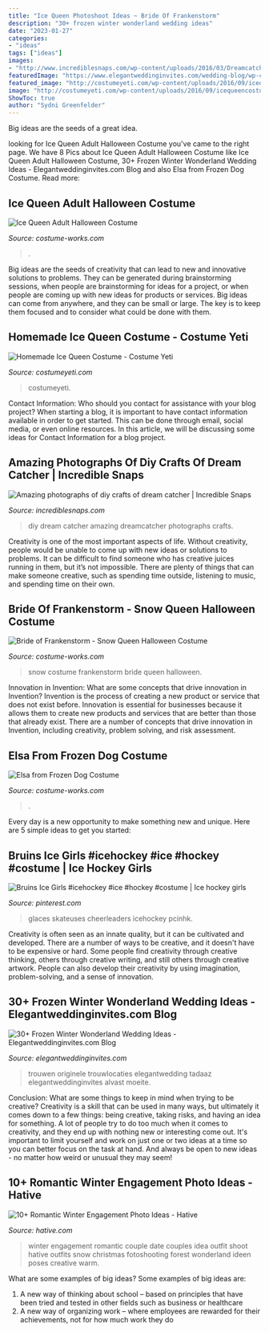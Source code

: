 ```yaml
---
title: "Ice Queen Photoshoot Ideas ~ Bride Of Frankenstorm"
description: "30+ frozen winter wonderland wedding ideas"
date: "2023-01-27"
categories:
- "ideas"
tags: ["ideas"]
images:
- "http://www.incrediblesnaps.com/wp-content/uploads/2016/03/Dreamcatcher-DIY-7-600x9001.jpg"
featuredImage: "https://www.elegantweddinginvites.com/wedding-blog/wp-content/uploads/2020/08/frozen-winter-princess-disney-wedding-table-decor-768x1154.jpg"
featured_image: "http://costumeyeti.com/wp-content/uploads/2016/09/icequeencostume.jpg"
image: "http://costumeyeti.com/wp-content/uploads/2016/09/icequeencostume.jpg"
ShowToc: true
author: "Sydni Greenfelder"
---
```



Big ideas are the seeds of a great idea.

	

		
looking for Ice Queen Adult Halloween Costume you've came to the right page. We have 8 Pics about Ice Queen Adult Halloween Costume like Ice Queen Adult Halloween Costume, 30+ Frozen Winter Wonderland Wedding Ideas - Elegantweddinginvites.com Blog and also Elsa from Frozen Dog Costume. Read more:
		
    
## Ice Queen Adult Halloween Costume

<img loading=lazy src="https://photos.costume-works.com/full/ice_queen24.jpg" onerror="this.onerror=null;this.src='https://tse4.mm.bing.net/th?id=OIP.ojVMIgca2aHL_Bc2C8N7IQHaNg&amp;pid=15.1';" alt="Ice Queen Adult Halloween Costume">

_Source: costume-works.com_

>. 

	

Big ideas are the seeds of creativity that can lead to new and innovative solutions to problems. They can be generated during brainstorming sessions, when people are brainstorming for ideas for a project, or when people are coming up with new ideas for products or services. Big ideas can come from anywhere, and they can be small or large. The key is to keep them focused and to consider what could be done with them.

    
## Homemade Ice Queen Costume - Costume Yeti

<img loading=lazy src="http://costumeyeti.com/wp-content/uploads/2016/09/icequeencostume.jpg" onerror="this.onerror=null;this.src='https://tse2.mm.bing.net/th?id=OIP.R6hlxPX0fku0lLOE0EnsUwHaN4&amp;pid=15.1';" alt="Homemade Ice Queen Costume - Costume Yeti">

_Source: costumeyeti.com_

>costumeyeti. 

	

Contact Information: Who should you contact for assistance with your blog project?
When starting a blog, it is important to have contact information available in order to get started. This can be done through email, social media, or even online resources. In this article, we will be discussing some ideas for Contact Information for a blog project.

    
## Amazing Photographs Of Diy Crafts Of Dream Catcher | Incredible Snaps

<img loading=lazy src="http://www.incrediblesnaps.com/wp-content/uploads/2016/03/Dreamcatcher-DIY-7-600x9001.jpg" onerror="this.onerror=null;this.src='https://tse4.mm.bing.net/th?id=OIP.L6mplTQdkMKbDMOTzvTbJQHaLH&amp;pid=15.1';" alt="Amazing photographs of diy crafts of dream catcher | Incredible Snaps">

_Source: incrediblesnaps.com_

>diy dream catcher amazing dreamcatcher photographs crafts. 

	

Creativity is one of the most important aspects of life. Without creativity, people would be unable to come up with new ideas or solutions to problems. It can be difficult to find someone who has creative juices running in them, but it’s not impossible. There are plenty of things that can make someone creative, such as spending time outside, listening to music, and spending time on their own.

    
## Bride Of Frankenstorm - Snow Queen Halloween Costume

<img loading=lazy src="https://photos.costume-works.com/full/bride_of_frankenstorm.jpg" onerror="this.onerror=null;this.src='https://tse4.mm.bing.net/th?id=OIP.o1eaymkK4pnWeruXn0t3_AHaNy&amp;pid=15.1';" alt="Bride of Frankenstorm - Snow Queen Halloween Costume">

_Source: costume-works.com_

>snow costume frankenstorm bride queen halloween. 

	

Innovation in Invention: What are some concepts that drive innovation in Invention?
Invention is the process of creating a new product or service that does not exist before. Innovation is essential for businesses because it allows them to create new products and services that are better than those that already exist. There are a number of concepts that drive innovation in Invention, including creativity, problem solving, and risk assessment.

    
## Elsa From Frozen Dog Costume

<img loading=lazy src="https://photos.costume-works.com/full/queen_elsa_from_frozen_in_her_ice_palace.jpg" onerror="this.onerror=null;this.src='https://tse1.mm.bing.net/th?id=OIP.lk8wglRShUZ-zrwDxVjUZgHaJ6&amp;pid=15.1';" alt="Elsa from Frozen Dog Costume">

_Source: costume-works.com_

>. 

	

Every day is a new opportunity to make something new and unique. Here are 5 simple ideas to get you started: 

    
## Bruins Ice Girls #icehockey #ice #hockey #costume | Ice Hockey Girls

<img loading=lazy src="https://i.pinimg.com/736x/0a/16/e5/0a16e5f8c957ee4f8b5ef98359bc9788.jpg" onerror="this.onerror=null;this.src='https://tse3.mm.bing.net/th?id=OIP.fAaWyIdAkkiHfyoiYqnFIwHaJ-&amp;pid=15.1';" alt="Bruins Ice Girls #icehockey #ice #hockey #costume | Ice hockey girls">

_Source: pinterest.com_

>glaces skateuses cheerleaders icehockey pcinhk. 

	

Creativity is often seen as an innate quality, but it can be cultivated and developed. There are a number of ways to be creative, and it doesn't have to be expensive or hard. Some people find creativity through creative thinking, others through creative writing, and still others through creative artwork. People can also develop their creativity by using imagination, problem-solving, and a sense of innovation.

    
## 30+ Frozen Winter Wonderland Wedding Ideas - Elegantweddinginvites.com Blog

<img loading=lazy src="https://www.elegantweddinginvites.com/wedding-blog/wp-content/uploads/2020/08/frozen-winter-princess-disney-wedding-table-decor-768x1154.jpg" onerror="this.onerror=null;this.src='https://tse4.mm.bing.net/th?id=OIP.sweo62GdpSczgCBTQj-fLAHaLI&amp;pid=15.1';" alt="30+ Frozen Winter Wonderland Wedding Ideas - Elegantweddinginvites.com Blog">

_Source: elegantweddinginvites.com_

>trouwen originele trouwlocaties elegantwedding tadaaz elegantweddinginvites alvast moeite. 

	

Conclusion: What are some things to keep in mind when trying to be creative?
Creativity is a skill that can be used in many ways, but ultimately it comes down to a few things: being creative, taking risks, and having an idea for something. A lot of people try to do too much when it comes to creativity, and they end up with nothing new or interesting come out. It's important to limit yourself and work on just one or two ideas at a time so you can better focus on the task at hand. And always be open to new ideas - no matter how weird or unusual they may seem!

    
## 10+ Romantic Winter Engagement Photo Ideas - Hative

<img loading=lazy src="https://hative.com/wp-content/uploads/2014/11/winter-engagement-photo-ideas/4-winter-engagement-photo-ideas.jpg" onerror="this.onerror=null;this.src='https://tse2.mm.bing.net/th?id=OIP.PttkRVoaTZOdBu3shGPDtQHaLI&amp;pid=15.1';" alt="10+ Romantic Winter Engagement Photo Ideas - Hative">

_Source: hative.com_

>winter engagement romantic couple date couples idea outfit shoot hative outfits snow christmas fotoshooting forest wonderland ideen poses creative warm. 

	

What are some examples of big ideas?
Some examples of big ideas are: 
1. A new way of thinking about school – based on principles that have been tried and tested in other fields such as business or healthcare
2. A new way of organizing work – where employees are rewarded for their achievements, not for how much work they do

